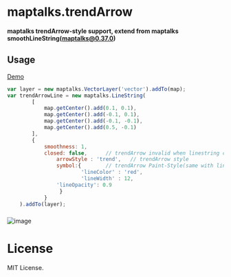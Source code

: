 # maptalks.trendArrow

**maptalks trendArrow-style support, extend from maptalks smoothLineString(maptalks@0.37.0)**

## Usage
[Demo](https://jsfiddle.net/JudeHu/ktgejn2v/)
```javascript
var layer = new maptalks.VectorLayer('vector').addTo(map);
var trendArrowLine = new maptalks.LineString(
		[
			map.getCenter().add(0.1, 0.1),
			map.getCenter().add(-0.1, 0.1),
			map.getCenter().add(-0.1, -0.1),
			map.getCenter().add(0.5, -0.1)
		], 
		{
		  	smoothness: 1,
		  	closed: false,		// trendArrow invalid when linestring closed
          		arrowStyle : 'trend', 	// trendArrow style
          		symbol:{		// trendArrow Paint-Style(same with linestring paint-style)
            			'lineColor' : 'red',
            			'lineWidth' : 12,
				'lineOpacity': 0.9
         		 }
        	}
	).addTo(layer);
```

###  
![image](https://github.com/JudeHu/maptalks.trendArrow/blob/master/dist/trendarrow-demo.png)

# License   
MIT License.
